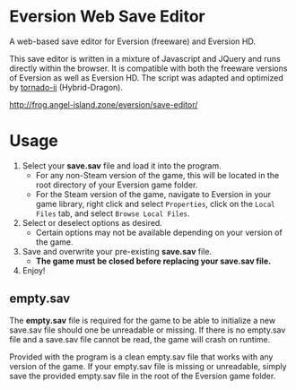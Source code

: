 # Eversion Web Save Editor
A web-based save editor for Eversion (freeware) and Eversion HD.

This save editor is written in a mixture of Javascript and JQuery and runs directly within the browser. It is compatible with both the freeware versions of Eversion as well as Eversion HD. The script was adapted and optimized by [tornado-ii](https://github.com/tornado-ii) (Hybrid-Dragon).

http://frog.angel-island.zone/eversion/save-editor/

# Usage
1. Select your **save.sav** file and load it into the program.
   * For any non-Steam version of the game, this will be located in the root directory of your Eversion game folder.
   * For the Steam version of the game, navigate to Eversion in your game library, right click and select `Properties`, click on the `Local Files` tab, and select `Browse Local Files`.
2. Select or deselect options as desired.
   * Certain options may not be available depending on your version of the game.
3. Save and overwrite your pre-existing **save.sav** file.
   * **The game must be closed before replacing your save.sav file.**
4. Enjoy!

## empty.sav
The **empty.sav** file is required for the game to be able to initialize a new save.sav file should one be unreadable or missing. If there is no empty.sav file and a save.sav file cannot be read, the game will crash on runtime.

Provided with the program is a clean empty.sav file that works with any version of the game. If your empty.sav file is missing or unreadable, simply save the provided empty.sav file in the root of the Eversion game folder.
